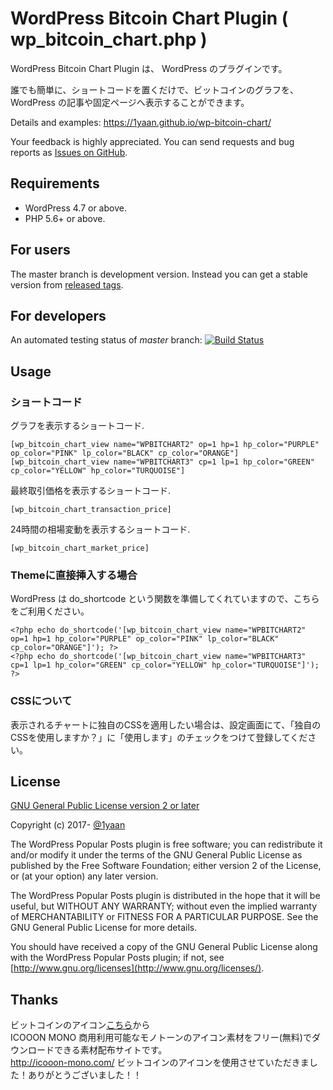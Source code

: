 WordPress Bitcoin Chart Plugin ( wp_bitcoin_chart.php )
========

WordPress Bitcoin Chart Plugin は、 WordPress のプラグインです。

誰でも簡単に、ショートコードを置くだけで、ビットコインのグラフを、 WordPress の記事や固定ページへ表示することができます。

Details and examples: https://1yaan.github.io/wp-bitcoin-chart/

Your feedback is highly appreciated. You can send requests and bug reports as [Issues on GitHub](https://github.com/1yaan/wp-bitcoin-chart).

## Requirements

* WordPress 4.7 or above.
* PHP 5.6+ or above.

## For users

The master branch is development version.
Instead you can get a stable version from [released tags](https://github.com/1yaan/wp-bitcoin-chart/releases).

## For developers

An automated testing status of *master* branch: [![Build Status](https://travis-ci.org/1yaan/wp-bitcoin-chart.svg?branch=master)](https://travis-ci.org/1yaan/wp-bitcoin-chart)

## Usage

### ショートコード

グラフを表示するショートコード.

  ```
  [wp_bitcoin_chart_view name="WPBITCHART2" op=1 hp=1 hp_color="PURPLE" op_color="PINK" lp_color="BLACK" cp_color="ORANGE"]
  [wp_bitcoin_chart_view name="WPBITCHART3" cp=1 lp=1 hp_color="GREEN" cp_color="YELLOW" hp_color="TURQUOISE"]
  ```

最終取引価格を表示するショートコード.

  ```
  [wp_bitcoin_chart_transaction_price]
  ```

24時間の相場変動を表示するショートコード.

  ```
  [wp_bitcoin_chart_market_price]
  ```

### Themeに直接挿入する場合

WordPress は do_shortcode という関数を準備してくれていますので、こちらをご利用ください。

  ```
  <?php echo do_shortcode('[wp_bitcoin_chart_view name="WPBITCHART2" op=1 hp=1 hp_color="PURPLE" op_color="PINK" lp_color="BLACK" cp_color="ORANGE"]'); ?>
  <?php echo do_shortcode('[wp_bitcoin_chart_view name="WPBITCHART3" cp=1 lp=1 hp_color="GREEN" cp_color="YELLOW" hp_color="TURQUOISE"]'); ?>
  ```

### CSSについて

表示されるチャートに独自のCSSを適用したい場合は、設定画面にて、「独自のCSSを使用しますか？」に「使用します」のチェックをつけて登録してください。

## License

[GNU General Public License version 2 or later](http://www.gnu.org/licenses/gpl-2.0.html)

Copyright (c) 2017- [@1yaan](https://twitter.com/1yaan)

The WordPress Popular Posts plugin is free software; you can redistribute it and/or
modify it under the terms of the GNU General Public License
as published by the Free Software Foundation; either version 2
of the License, or (at your option) any later version.

The WordPress Popular Posts plugin is distributed in the hope that it will be useful,
but WITHOUT ANY WARRANTY; without even the implied warranty of
MERCHANTABILITY or FITNESS FOR A PARTICULAR PURPOSE.  See the
GNU General Public License for more details.

You should have received a copy of the GNU General Public License
along with the WordPress Popular Posts plugin; if not, see [http://www.gnu.org/licenses](http://www.gnu.org/licenses/).

## Thanks

ビットコインのアイコン[こちら](http://icooon-mono.com/10328-%E7%99%BD%E6%8A%9C%E3%81%8D%E3%81%AE%E3%83%93%E3%83%83%E3%83%88%E3%82%B3%E3%82%A4%E3%83%B3%E3%82%A2%E3%82%A4%E3%82%B3%E3%83%B32/)から  
ICOOON MONO 商用利用可能なモノトーンのアイコン素材をフリー(無料)でダウンロードできる素材配布サイトです。  
http://icooon-mono.com/
ビットコインのアイコンを使用させていただきました！ありがとうございました！！
